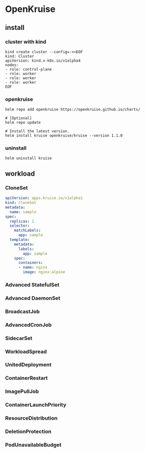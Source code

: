 # OpenKruise



## install

### cluster with kind

```shell
kind create cluster --config=-<<EOF
kind: Cluster
apiVersion: kind.x-k8s.io/v1alpha4
nodes:
- role: control-plane
- role: worker
- role: worker
- role: worker
EOF
```

### openkruise

```shell
helm repo add openkruise https://openkruise.github.io/charts/

# [Optional]
helm repo update

# Install the latest version.
helm install kruise openkruise/kruise --version 1.1.0
```

### uninstall

```shell
helm uninstall kruise
```



## workload

### CloneSet

```yaml
apiVersion: apps.kruise.io/v1alpha1
kind: CloneSet
metadata:
  name: sample
spec:
  replicas: 1
  selector:
    matchLabels:
      app: sample
  template:
    metadata:
      labels:
        app: sample
    spec:
      containers:
      - name: nginx
        image: nginx:alpine
```



### Advanced StatefulSet



### Advanced DaemonSet



### BroadcastJob



### AdvancedCronJob



### SidecarSet



### WorkloadSpread



### UnitedDeployment



### ContainerRestart



### ImagePullJob



### ContainerLaunchPriority



### ResourceDistribution



### DeletionProtection



### PodUnavailableBudget
